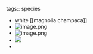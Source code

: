 tags:: species

- white [[magnolia champaca]]
- ![image.png](https://peach-geographical-bat-397.mypinata.cloud/ipfs/QmVhp7GABp47PfTyJ7fde7gE2qqq9q622WdWTiJD6Rzby9)
- ![image.png](https://peach-geographical-bat-397.mypinata.cloud/ipfs/QmfB1SjncKfxyM4nTbQdNpuDWPQ4R9PEV2fCzJPJfAN7ws)
- ![](https://peach-geographical-bat-397.mypinata.cloud/ipfs/QmRpfSC4QTmViGh462G1iT2dbnRLhNxQWzY1Tt2UcAUaDC)
-